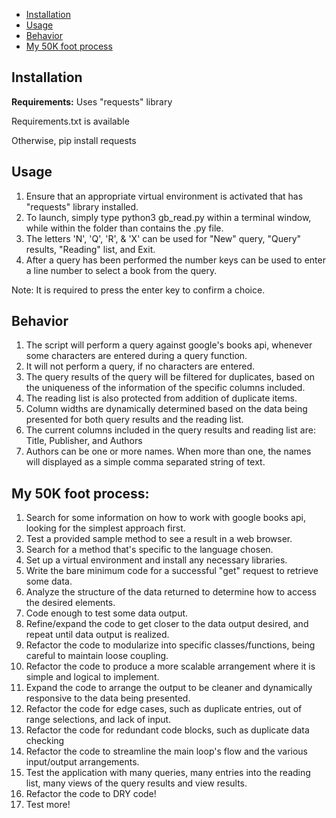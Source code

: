 

- [Installation](#installation)
- [Usage](#usage)
- [Behavior](#behavior)
- [My 50K foot process](#my-50k-foot-process)

<!-- END doctoc generated TOC please keep comment here to allow auto update -->


## Installation

**Requirements:** Uses "requests" library

Requirements.txt is available

Otherwise, pip install requests

## Usage

1. Ensure that an appropriate virtual environment is activated that has "requests" library installed.
2. To launch, simply type python3 gb_read.py within a terminal window, while within the folder than contains the .py file.
3. The letters 'N', 'Q', 'R', & 'X' can be used for "New" query, "Query" results, "Reading" list, and Exit.
4. After a query has been performed the number keys can be used to enter a line number to select a book from the query.

Note: It is required to press the enter key to confirm a choice.

## Behavior

1. The script will perform a query against google's books api, whenever some characters are entered during a query function.
2. It will not perform a query, if no characters are entered.
3. The query results of the query will be filtered for duplicates, based on the uniqueness of the information of the specific columns included.
4. The reading list is also protected from addition of duplicate items.
5. Column widths are dynamically determined based on the data being presented for both query results and the reading list.
6. The current columns included in the query results and reading list are: Title, Publisher, and Authors
7. Authors can be one or more names. When more than one, the names will displayed as a simple comma separated string of text.

## My 50K foot process:

1. Search for some information on how to work with google books api, looking for the simplest approach first.
2. Test a provided sample method to see a result in a web browser.
3. Search for a method that's specific to the language chosen.
4. Set up a virtual environment and install any necessary libraries.
5. Write the bare minimum code for a successful "get" request to retrieve some data.
6. Analyze the structure of the data returned to determine how to access the desired elements.
7. Code enough to test some data output.
8. Refine/expand the code to get closer to the data output desired, and repeat until data output is realized.
9. Refactor the code to modularize into specific classes/functions, being careful to maintain loose coupling.
10. Refactor the code to produce a more scalable arrangement where it is simple and logical to implement.
11. Expand the code to arrange the output to be cleaner and dynamically responsive to the data being presented.
12. Refactor the code for edge cases, such as duplicate entries, out of range selections, and lack of input.
13. Refactor the code for redundant code blocks, such as duplicate data checking
14. Refactor the code to streamline the main loop's flow and the various input/output arrangements.
15. Test the application with many queries, many entries into the reading list, many views of the query results and view results.
16. Refactor the code to DRY code!
17. Test more!







